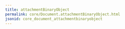 ```yaml
---
title: attachmentBinaryObject
permalink: core/Document.attachmentBinaryObject.html
jsonid: core_document_attachmentbinaryobject
---
```

